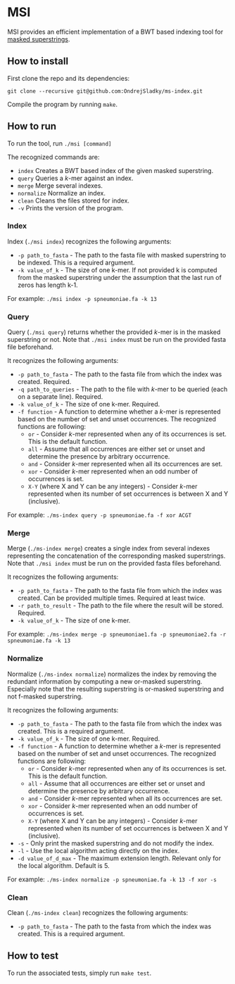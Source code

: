 # MSI

MSI provides an efficient implementation of a BWT based indexing tool for
[masked superstrings](https://doi.org/10.1101/2023.02.01.526717).

## How to install

First clone the repo and its dependencies:

```
git clone --recursive git@github.com:OndrejSladky/ms-index.git
```

Compile the program by running `make`.

## How to run

To run the tool, run `./msi [command]`

The recognized commands are:

- `index` Creates a BWT based index of the given masked superstring.
- `query` Queries a $k$-mer against an index.
- `merge` Merge several indexes.
- `normalize` Normalize an index.
- `clean` Cleans the files stored for index.
- `-v`    Prints the version of the program.

### Index

Index (`./msi index`) recognizes the following arguments:

- `-p path_to_fasta` - The path to the fasta file with masked superstring to be indexed. This is a required argument.
- `-k value_of_k`    - The size of one k-mer. If not provided k is computed from the masked superstring under the assumption that the last run of zeros has length k-1.

For example: `./msi index -p spneumoniae.fa -k 13` 

### Query

Query (`./msi query`) returns whether the provided $k$-mer is in the masked superstring or not.
Note that `./msi index` must be run on the provided fasta file beforehand.

It recognizes the following arguments:

- `-p path_to_fasta` - The path to the fasta file from which the index was created. Required.
- `-q path_to_queries` - The path to the file with $k$-mer to be queried (each on a separate line). Required.
- `-k value_of_k`    - The size of one k-mer. Required.
- `-f function`      - A function to determine whether a $k$-mer
is represented based on the number of set and unset occurrences.
The recognized functions are following:
  - `or`  - Consider $k$-mer represented when any of its occurrences is set. This is the default function.
  - `all` - Assume that all occurrences are either set or unset and determine the presence by arbitrary occurrence.
  - `and` - Consider $k$-mer represented when all its occurrences are set.
  - `xor` - Consider $k$-mer represented when an odd number of occurrences is set.
  - `X-Y` (where X and Y can be any integers) - Consider $k$-mer represented when its number of set occurrences is between X and Y (inclusive).

For example: `./ms-index query -p spneumoniae.fa -f xor ACGT`

### Merge

Merge (`./ms-index merge`) creates a single index from several indexes representing the concatenation of the
corresponding masked superstrings.
Note that `./msi index` must be run on the provided fasta files beforehand.

It recognizes the following arguments:

- `-p path_to_fasta` - The path to the fasta file from which the index was created. Can be provided multiple times. Required at least twice.
- `-r path_to_result` - The path to the file where the result will be stored. Required.
- `-k value_of_k`    - The size of one k-mer.

For example: `./ms-index merge -p spneumoniae1.fa -p spneumoniae2.fa -r spneumoniae.fa -k 13`

### Normalize

Normalize (`./ms-index normalize`) normalizes the index by removing the redundant information by computing a new or-masked superstring.
Especially note that the resulting superstring is or-masked superstring and not f-masked superstring.

It recognizes the following arguments:

- `-p path_to_fasta` - The path to the fasta file from which the index was created. This is a required argument.
- `-k value_of_k`    - The size of one k-mer. Required.
- `-f function`      - A function to determine whether a $k$-mer is represented based on the number of set and unset occurrences.
  The recognized functions are following:
  - `or`  - Consider $k$-mer represented when any of its occurrences is set. This is the default function.
  - `all` - Assume that all occurrences are either set or unset and determine the presence by arbitrary occurrence.
  - `and` - Consider $k$-mer represented when all its occurrences are set.
  - `xor` - Consider $k$-mer represented when an odd number of occurrences is set.
  - `X-Y` (where X and Y can be any integers) - Consider $k$-mer represented when its number of set occurrences is between X and Y (inclusive).
- `-s`                - Only print the masked superstring and do not modify the index.
- `-l`                - Use the local algorithm acting directly on the index.
- `-d value_of_d_max` - The maximum extension length. Relevant only for the local algorithm. Default is 5.

For example: `./ms-index normalize -p spneumoniae.fa -k 13 -f xor -s`

### Clean

Clean (`./ms-index clean`) recognizes the following arguments:

- `-p path_to_fasta` - The path to the fasta from which the index was created. This is a required argument.


## How to test

To run the associated tests, simply run `make test`.


